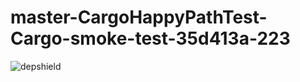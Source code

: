 # master-CargoHappyPathTest-Cargo-smoke-test-35d413a-223

![depshield](https://depshield.sonatype.org/badges/depshield-prod/master-CargoHappyPathTest-Cargo-smoke-test-35d413a-223/depshield.svg)